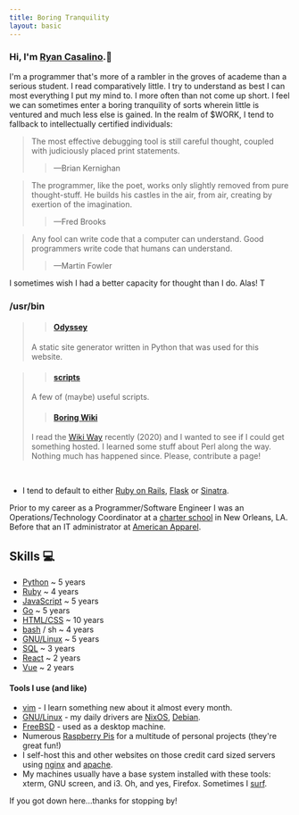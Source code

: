 ```yaml
---
title: Boring Tranquility
layout: basic
---
```


### Hi, I'm <a href="mailto:ryan@boringtranquility.io" rel="me">Ryan Casalino</a>.<span>&#128406;</span> 
I'm a programmer that's more of a rambler in the groves of academe than a serious student. I read comparatively little. I try to understand as best I can most everything I put my mind to. I more often than not come up short. I feel we can sometimes enter a boring tranquility of sorts wherein little is ventured and much less else is gained. In the realm of $WORK, I tend to fallback to intellectually certified individuals:

> The most effective debugging tool is still careful thought, coupled with judiciously placed print statements. 
>> <span>&mdash;</span>Brian Kernighan

> The programmer, like the poet, works only slightly removed from pure thought-stuff. He builds his castles in the air, from air, creating by exertion of the imagination.
>> <span>&mdash;</span>Fred Brooks

> Any fool can write code that a computer can understand. Good programmers write code that humans can understand.
>> <span>&mdash;</span>Martin Fowler

I sometimes wish I had a better capacity for thought than I do. Alas! T

### /usr/bin
>> #### [Odyssey](https://git.sr.ht/~rjpcasalino/odyssey)
>
> A static site generator written in Python that was used for this website. 

>> #### [scripts](https://github.com/rjpcasalino/Shangri-La/tree/master/bash/bin)
>
> A few of (maybe) useful scripts.
>> #### [Boring Wiki](https://wiki.boringtranquility.io)
> 
> I read the [Wiki Way](http://wiki.org/wiki.cgi?WikiWay) recently (2020) and I wanted to see if I could get something hosted. I learned some stuff about Perl along the way. Nothing much has happened since. Please, contribute a page! 

<br>

- I tend to default to either [Ruby on Rails](https://rubyonrails.org/), [Flask](https://flask.palletsprojects.com/en/1.1.x/) or [Sinatra](http://sinatrarb.com/).

Prior to my career as a Programmer/Software Engineer I was an Operations/Technology Coordinator at a [charter school](https://crescentcityschools.org/en/home/) in New Orleans, LA. Before that an IT administrator at [American Apparel](https://en.wikipedia.org/wiki/American_Apparel).

## Skills <span>&#128187;</span>
* [Python](https://www.python.org/) ~ 5 years
* [Ruby](https://www.ruby-lang.org/en/) ~ 4 years
* [JavaScript](https://www.ecma-international.org/) ~ 5 years
* [Go](https://golang.org/) ~ 5 years
* [HTML/CSS](https://developer.mozilla.org/en-US/) ~ 10 years
* [bash](https://www.gnu.org/software/bash/) / sh ~ 4 years
* [GNU/Linux](https://www.gnu.org/) ~ 5 years
* [SQL](https://en.wikipedia.org/wiki/SQL) ~ 3 years
* [React](https://reactjs.org/) ~ 2 years
* [Vue](https://vuejs.org/) ~ 2 years

#### Tools I use (and like)

- [vim](https://www.vim.org/) - I learn something new about it almost every month.
- [GNU/Linux](https://www.gnu.org/) - my daily drivers are [NixOS](https://nixos.org/), [Debian](https://www.debian.org/).
- [FreeBSD](https://www.freebsd.org/) - used as a desktop machine.
- Numerous [Raspberry Pis](https://www.raspberrypi.org/) for a multitude of personal projects (they're great fun!)
- I self-host this and other websites on those credit card sized servers using [nginx](https://nginx.org/) and [apache](https://www.apache.org/).
- My machines usually have a base system installed with these tools: xterm, GNU screen, and i3. Oh, and yes, Firefox. Sometimes I [surf](https://surf.suckless.org/).

If you got down here...thanks for stopping by!
